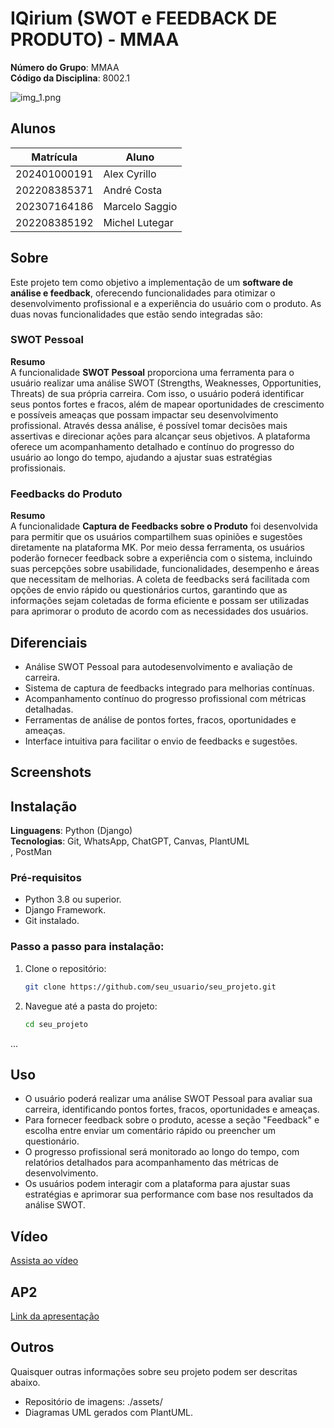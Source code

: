 # IQirium (SWOT e FEEDBACK DE PRODUTO) - MMAA

**Número do Grupo**: MMAA<br>
**Código da Disciplina**: 8002.1<br>

![img_1.png](https://iquirium.com.br/wp-content/uploads/2023/06/LogoIQ.png)

## Alunos
| Matrícula       | Aluno          |
| --------------- | -------------- |
| 202401000191    | Alex Cyrillo    |
| 202208385371    | André Costa     |
| 202307164186    | Marcelo Saggio  |
| 202208385192    | Michel Lutegar  |

## Sobre

Este projeto tem como objetivo a implementação de um **software de análise e feedback**, oferecendo funcionalidades para otimizar o desenvolvimento profissional e a experiência do usuário com o produto. As duas novas funcionalidades que estão sendo integradas são:

### SWOT Pessoal  
**Resumo**  
A funcionalidade **SWOT Pessoal** proporciona uma ferramenta para o usuário realizar uma análise SWOT (Strengths, Weaknesses, Opportunities, Threats) de sua própria carreira. Com isso, o usuário poderá identificar seus pontos fortes e fracos, além de mapear oportunidades de crescimento e possíveis ameaças que possam impactar seu desenvolvimento profissional. Através dessa análise, é possível tomar decisões mais assertivas e direcionar ações para alcançar seus objetivos. A plataforma oferece um acompanhamento detalhado e contínuo do progresso do usuário ao longo do tempo, ajudando a ajustar suas estratégias profissionais.

### Feedbacks do Produto  
**Resumo**  
A funcionalidade **Captura de Feedbacks sobre o Produto** foi desenvolvida para permitir que os usuários compartilhem suas opiniões e sugestões diretamente na plataforma MK. Por meio dessa ferramenta, os usuários poderão fornecer feedback sobre a experiência com o sistema, incluindo suas percepções sobre usabilidade, funcionalidades, desempenho e áreas que necessitam de melhorias. A coleta de feedbacks será facilitada com opções de envio rápido ou questionários curtos, garantindo que as informações sejam coletadas de forma eficiente e possam ser utilizadas para aprimorar o produto de acordo com as necessidades dos usuários.


## Diferenciais

- Análise SWOT Pessoal para autodesenvolvimento e avaliação de carreira.
- Sistema de captura de feedbacks integrado para melhorias contínuas.
- Acompanhamento contínuo do progresso profissional com métricas detalhadas.
- Ferramentas de análise de pontos fortes, fracos, oportunidades e ameaças.
- Interface intuitiva para facilitar o envio de feedbacks e sugestões.


## Screenshots

## Instalação 
**Linguagens**: Python (Django)<br>
**Tecnologias**: Git, WhatsApp, ChatGPT, Canvas, PlantUML<br>, PostMan

### Pré-requisitos
- Python 3.8 ou superior.
- Django Framework.
- Git instalado.

### Passo a passo para instalação:
1. Clone o repositório:
   ```bash
   git clone https://github.com/seu_usuario/seu_projeto.git
   ```
2. Navegue até a pasta do projeto:
   ```bash
   cd seu_projeto
   ```
...

## Uso

- O usuário poderá realizar uma análise SWOT Pessoal para avaliar sua carreira, identificando pontos fortes, fracos, oportunidades e ameaças.
- Para fornecer feedback sobre o produto, acesse a seção "Feedback" e escolha entre enviar um comentário rápido ou preencher um questionário.
- O progresso profissional será monitorado ao longo do tempo, com relatórios detalhados para acompanhamento das métricas de desenvolvimento.
- Os usuários podem interagir com a plataforma para ajustar suas estratégias e aprimorar sua performance com base nos resultados da análise SWOT.


## Vídeo

[Assista ao vídeo](https://github.com/Projetos-de-Extensao/PBE_24.2_8002_I_MMAA/blob/main/docs/video.MP4)


## AP2
[Link da apresentação](https://www.canva.com/design/DAGXNEx96wo/MYPEzfiXA8DXCQRMkSxdyw/edit?utm_content=DAGXNEx96wo&utm_campaign=designshare&utm_medium=link2&utm_source=sharebutton)

## Outros 
Quaisquer outras informações sobre seu projeto podem ser descritas abaixo.
- Repositório de imagens: ./assets/
- Diagramas UML gerados com PlantUML.
